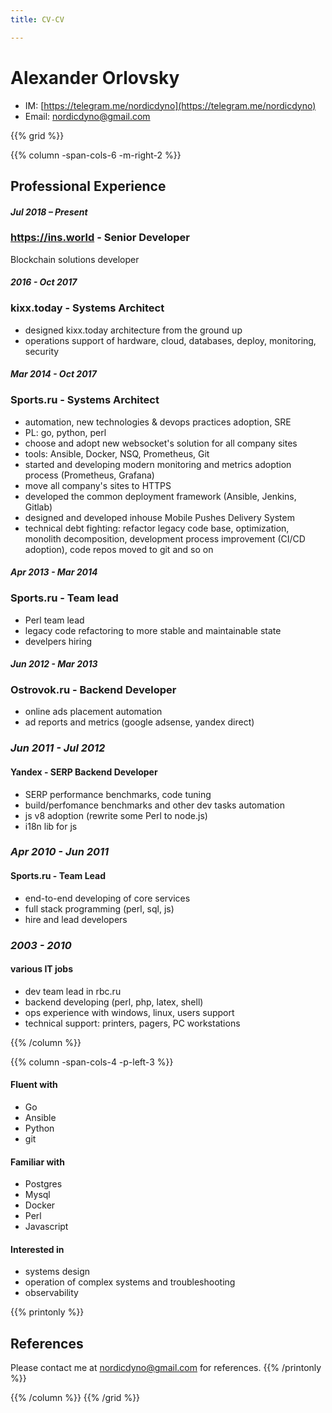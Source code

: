 ```yaml
---
title: CV-CV

---
```

# Alexander Orlovsky

<!-- may be add photo -->
* IM: [https://telegram.me/nordicdyno](https://telegram.me/nordicdyno)
* Email: <nordicdyno@gmail.com>
<!-- * previous CV (circa 2015 A.D.): https://www.slideshare.net/nordicdyno/resume-51318157 -->


{{% grid %}}

{{% column -span-cols-6 -m-right-2 %}}
## Professional Experience

#### *Jul 2018 – Present*
### https://ins.world - Senior Developer

Blockchain solutions developer

#### *2016 - Oct 2017*
### kixx.today - Systems Architect

* designed kixx.today architecture from the ground up
* operations support of hardware, cloud, databases, deploy, monitoring, security

#### *Mar 2014 - Oct 2017*
### Sports.ru - Systems Architect

* automation, new technologies & devops practices adoption, SRE
* PL: go, python, perl
* choose and adopt new websocket's solution for all company sites
* tools: Ansible, Docker, NSQ, Prometheus, Git
* started and developing modern monitoring and metrics adoption process (Prometheus, Grafana)
* move all company's sites to HTTPS
* developed the common deployment framework (Ansible, Jenkins, Gitlab)
* designed and developed inhouse Mobile Pushes Delivery System
* technical debt fighting: refactor legacy code base, optimization, monolith decomposition, development process improvement (CI/CD adoption), code repos moved to git and so on

#### *Apr 2013 - Mar 2014*
### Sports.ru - Team lead

* Perl team lead
* legacy code refactoring to more stable and maintainable state
* develpers hiring

#### *Jun 2012 - Mar 2013*
### Ostrovok.ru - Backend Developer

* online ads placement automation
* ad reports and metrics (google adsense, yandex direct)

### *Jun 2011 - Jul 2012*
#### Yandex - SERP Backend Developer

* SERP performance benchmarks, code tuning
* build/perfomance benchmarks and other dev tasks automation
* js v8 adoption (rewrite some Perl to node.js)
* i18n lib for js

### *Apr 2010 - Jun 2011*
#### Sports.ru - Team Lead

* end-to-end developing of core services
* full stack programming (perl, sql, js)
* hire and lead developers

### *2003 - 2010*
#### various IT jobs

* dev team lead in rbc.ru
* backend developing (perl, php, latex, shell)
* ops experience with windows, linux, users support
* technical support: printers, pagers, PC workstations

{{% /column %}}

{{% column -span-cols-4 -p-left-3 %}}
#### Fluent with

  * Go
  * Ansible
  * Python
  * git

#### Familiar with

  * Postgres
  * Mysql
  * Docker
  * Perl
  * Javascript

#### Interested in
  * systems design
  * operation of complex systems and troubleshooting
  * observability

{{% printonly %}}
##   References
Please contact me at [nordicdyno@gmail.com](mailto:nordicdyno@gmail.com) for references.
{{% /printonly %}}

{{% /column %}}
{{% /grid %}}
